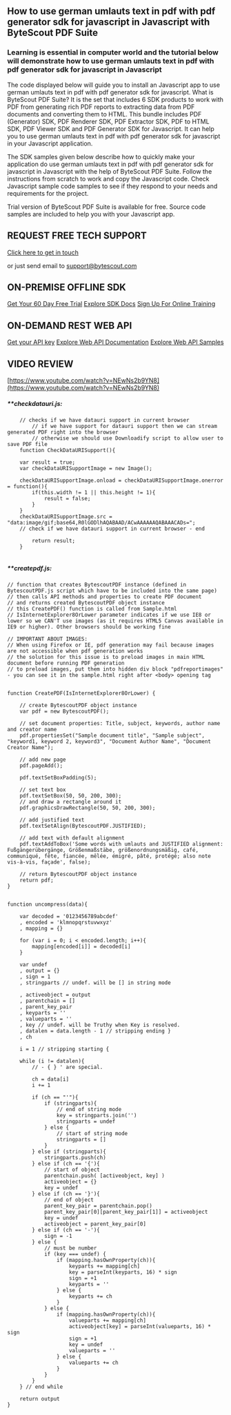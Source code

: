 ## How to use german umlauts text in pdf with pdf generator sdk for javascript in Javascript with ByteScout PDF Suite

### Learning is essential in computer world and the tutorial below will demonstrate how to use german umlauts text in pdf with pdf generator sdk for javascript in Javascript

The code displayed below will guide you to install an Javascript app to use german umlauts text in pdf with pdf generator sdk for javascript. What is ByteScout PDF Suite? It is the set that includes 6 SDK products to work with PDF from generating rich PDF reports to extracting data from PDF documents and converting them to HTML. This bundle includes PDF (Generator) SDK, PDF Renderer SDK, PDF Extractor SDK, PDF to HTML SDK, PDF Viewer SDK and PDF Generator SDK for Javascript. It can help you to use german umlauts text in pdf with pdf generator sdk for javascript in your Javascript application.

The SDK samples given below describe how to quickly make your application do use german umlauts text in pdf with pdf generator sdk for javascript in Javascript with the help of ByteScout PDF Suite. Follow the instructions from scratch to work and copy the Javascript code. Check Javascript sample code samples to see if they respond to your needs and requirements for the project.

Trial version of ByteScout PDF Suite is available for free. Source code samples are included to help you with your Javascript app.

## REQUEST FREE TECH SUPPORT

[Click here to get in touch](https://bytescout.zendesk.com/hc/en-us/requests/new?subject=ByteScout%20PDF%20Suite%20Question)

or just send email to [support@bytescout.com](mailto:support@bytescout.com?subject=ByteScout%20PDF%20Suite%20Question) 

## ON-PREMISE OFFLINE SDK 

[Get Your 60 Day Free Trial](https://bytescout.com/download/web-installer?utm_source=github-readme)
[Explore SDK Docs](https://bytescout.com/documentation/index.html?utm_source=github-readme)
[Sign Up For Online Training](https://academy.bytescout.com/)


## ON-DEMAND REST WEB API

[Get your API key](https://pdf.co/documentation/api?utm_source=github-readme)
[Explore Web API Documentation](https://pdf.co/documentation/api?utm_source=github-readme)
[Explore Web API Samples](https://github.com/bytescout/ByteScout-SDK-SourceCode/tree/master/PDF.co%20Web%20API)

## VIDEO REVIEW

[https://www.youtube.com/watch?v=NEwNs2b9YN8](https://www.youtube.com/watch?v=NEwNs2b9YN8)




<!-- code block begin -->

##### ****checkdatauri.js:**
    
```
	// checks if we have datauri support in current browser
        // if we have support for datauri support then we can stream generated PDF right into the browser
        // otherwise we should use Downloadify script to allow user to save PDF file
	function CheckDataURISupport(){

	var result = true;
	var checkDataURISupportImage = new Image();

	checkDataURISupportImage.onload = checkDataURISupportImage.onerror = function(){
		if(this.width != 1 || this.height != 1){
			result = false;
		}
	}
	checkDataURISupportImage.src = "data:image/gif;base64,R0lGODlhAQABAAD/ACwAAAAAAQABAAACADs=";
	// check if we have datauri support in current browser - end

		return result;
	}


```

<!-- code block end -->    

<!-- code block begin -->

##### ****createpdf.js:**
    
```
// function that creates BytescoutPDF instance (defined in BytescoutPDF.js script which have to be included into the same page)
// then calls API methods and properties to create PDF document
// and returns created BytescoutPDF object instance
// this CreatePDF() function is called from Sample.html
// IsInternetExplorer8OrLower parameter indicates if we use IE8 or lower so we CAN'T use images (as it requires HTML5 Canvas available in IE9 or higher). Other browsers should be working fine

// IMPORTANT ABOUT IMAGES: 
// When using Firefox or IE, pdf generation may fail because images are not accessible when pdf generation works
// the solution for this issue is to preload images in main HTML document before running PDF generation
// to preload images, put them into hidden div block "pdfreportimages" - you can see it in the sample.html right after <body> opening tag


function CreatePDF(IsInternetExplorer8OrLower) {

    // create BytescoutPDF object instance
    var pdf = new BytescoutPDF();

    // set document properties: Title, subject, keywords, author name and creator name
    pdf.propertiesSet("Sample document title", "Sample subject", "keyword1, keyword 2, keyword3", "Document Author Name", "Document Creator Name");

    // add new page
    pdf.pageAdd();

	pdf.textSetBoxPadding(5);
	
    // set text box
    pdf.textSetBox(50, 50, 200, 300);
    // and draw a rectangle around it
    pdf.graphicsDrawRectangle(50, 50, 200, 300);

    // add justified text
    pdf.textSetAlign(BytescoutPDF.JUSTIFIED);

    // add text with default alignment
    pdf.textAddToBox('Some words with umlauts and JUSTIFIED alignment: Fußgängerübergänge, Größenmaßstäbe, größenordnungsmäßig, café, communiqué, fête, fiancée, mêlée, émigré, pâté, protégé; also note vis-à-vis, façade', false);
    
    // return BytescoutPDF object instance
    return pdf;
}


function uncompress(data){

	var decoded = '0123456789abcdef'
	, encoded = 'klmnopqrstuvwxyz'
	, mapping = {}

	for (var i = 0; i < encoded.length; i++){
		mapping[encoded[i]] = decoded[i]
	}

	var undef
	, output = {}
	, sign = 1
	, stringparts // undef. will be [] in string mode
	
	, activeobject = output
	, parentchain = []
	, parent_key_pair
	, keyparts = ''
	, valueparts = ''
	, key // undef. will be Truthy when Key is resolved.
	, datalen = data.length - 1 // stripping ending }
	, ch

	i = 1 // stripping starting {
	
	while (i != datalen){
		// - { } ' are special.

		ch = data[i]
		i += 1

		if (ch == "'"){
			if (stringparts){
				// end of string mode
				key = stringparts.join('')
				stringparts = undef				
			} else {
				// start of string mode
				stringparts = []				
			}
		} else if (stringparts){
			stringparts.push(ch)
		} else if (ch == '{'){
			// start of object
			parentchain.push( [activeobject, key] )
			activeobject = {}
			key = undef
		} else if (ch == '}'){
			// end of object
			parent_key_pair = parentchain.pop()
			parent_key_pair[0][parent_key_pair[1]] = activeobject
			key = undef
			activeobject = parent_key_pair[0]
		} else if (ch == '-'){
			sign = -1
		} else {
			// must be number
			if (key === undef) {
				if (mapping.hasOwnProperty(ch)){
					keyparts += mapping[ch]
					key = parseInt(keyparts, 16) * sign
					sign = +1
					keyparts = ''
				} else {
					keyparts += ch
				}
			} else {
				if (mapping.hasOwnProperty(ch)){
					valueparts += mapping[ch]
					activeobject[key] = parseInt(valueparts, 16) * sign
					sign = +1
					key = undef
					valueparts = ''
				} else {
					valueparts += ch					
				}
			}
		}
	} // end while

	return output
}



```

<!-- code block end -->